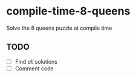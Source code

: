 # compile-time-8-queens
Solve the 8 queens puzzle at compile time

## TODO
- [ ] Find *all* solutions
- [ ] Comment code

